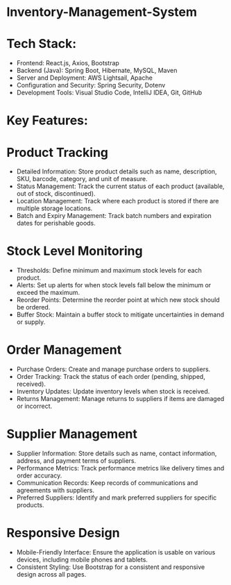 # Inventory-Management-System
# Tech Stack: 
- Frontend: React.js, Axios, Bootstrap
- Backend (Java): Spring Boot, Hibernate, MySQL, Maven
- Server and Deployment: AWS Lightsail, Apache
- Configuration and Security: Spring Security, Dotenv
- Development Tools: Visual Studio Code, IntelliJ IDEA, Git, GitHub

# Key Features:
# Product Tracking
- Detailed Information: Store product details such as name, description, SKU, barcode, category, and unit of measure.
- Status Management: Track the current status of each product (available, out of stock, discontinued).
- Location Management: Track where each product is stored if there are multiple storage locations.
- Batch and Expiry Management: Track batch numbers and expiration dates for perishable goods.
# Stock Level Monitoring
- Thresholds: Define minimum and maximum stock levels for each product.
- Alerts: Set up alerts for when stock levels fall below the minimum or exceed the maximum.
- Reorder Points: Determine the reorder point at which new stock should be ordered.
- Buffer Stock: Maintain a buffer stock to mitigate uncertainties in demand or supply.
# Order Management
- Purchase Orders: Create and manage purchase orders to suppliers.
- Order Tracking: Track the status of each order (pending, shipped, received).
- Inventory Updates: Update inventory levels when stock is received.
- Returns Management: Manage returns to suppliers if items are damaged or incorrect.
# Supplier Management
- Supplier Information: Store details such as name, contact information, address, and payment terms of suppliers.
- Performance Metrics: Track performance metrics like delivery times and order accuracy.
- Communication Records: Keep records of communications and agreements with suppliers.
- Preferred Suppliers: Identify and mark preferred suppliers for specific products.
# Responsive Design
- Mobile-Friendly Interface: Ensure the application is usable on various devices, including mobile phones and tablets.
- Consistent Styling: Use Bootstrap for a consistent and responsive design across all pages.

